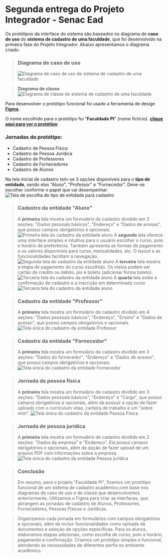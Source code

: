 # Segunda entrega do Projeto Integrador - Senac Ead

Os protótipos da interface do sistema são baseados no diagrama de **caso de uso** do **sistema de cadastro de uma faculdade**, que foi desenvolvido na primeira fase do Projeto Integrador. Abaixo apresentamos o diagrama criado:

> ### Diagrama de caso de uso
> ![Diagrama de caso de uso de sistema de cadastro de uma faculdade](./Images/Diagramas/Diagrama-de-caso-de-uso.jpg "Diagrama de caso de uso de sistema de cadastro de uma faculdade")


> **Diagrama de classe**
![Diagrama de classe de sistema de cadastro de uma faculdade](./Images/Diagramas/Diagrama-de-classe.png "Diagrama de classe de sistema de cadastro de uma faculdade")


Para desenvolver o protótipo funcional foi usado a ferramenta de design **[Figma](https://www.figma.com)**.

O nome escolhido para o protótipo foi "**Faculdade PI**" (nome fictício). **[clique aqui para ver o protótipo](https://www.figma.com/design/pkkBQVRADTYcfmO2tnlJQj/Projeto-Integrador-II?node-id=0-1&t=pEZ4a5mmYh5KkvhL-1)**

### Jornadas do protótipo:
- Cadastro de Pessoa Física ​
- Cadastro de Pessoa Jurídica ​
- Cadastro de Professores ​
- Cadastro de Fornecedores ​
- Cadastro de Alunos

Na tela inicial de cadastro tem-se 3 opções disponíveis para o **tipo de entidade**, sendo elas "Aluno", "Professor" e "Fornecedor". Deve-se escolher conforme o papel que vai desempenhar.
![Tela de escolha do tipo de entidade para cadastro](./Images/Tela-1.png "Tela de escolha do tipo de entidade para cadastro")


> ### Cadastro da entidade "Aluno"
> A **primeira** tela mostra um formulário de cadastro dividido em 3 seções: "Dados pessoais básicos", "Endereço" e "Dados de acesso", que possui campos obrigatórios e opcionais.
> ![Primeira tela do cadastro da entidade aluno](./Images/Aluno/Tela-1-aluno.png "Primeira tela do cadastro da entidade Aluno")
> A **segunda** tela oferece uma interface simples e intuitiva para o usuário escolher o curso, polo e horário de preferência. Também apresenta as formas de pagamento e os valores disponíveis para curso, mensalidades, etc. O layout e as funcionalidades facilitam a navegação.
> ![Segunda tela do cadastro da entidade aluno](./Images/Aluno/Tela-2-aluno.png "Segunda tela do cadastro da entidade Aluno")
> A **terceira** tela mostra a etapa de pagamento do curso escolhido. Os meios podem ser cartão de crédito ou débito, pix e boleto (adicionar forma boleto).
> ![Terceira tela do cadastro da entidade aluno](./Images/Aluno/Tela-3-aluno.png "Terceira tela do cadastro da entidade Aluno")
> A **quarta** tela exibe a confirmação de cadastro e a inscrição em determinado curso
> ![Terceira tela do cadastro da entidade aluno](./Images/Aluno/Tela-4-aluno.png "Terceira tela do cadastro da entidade Aluno")






> ### Cadastro da entidade "Professor"
> A **primeira** tela mostra um formulário de cadastro dividido em 4 seções: "Dados pessoais básicos", "Endereço", "Ensino" e "Dados de acesso", que possui campos obrigatórios e opcionais.
> ![Tela única do cadastro da entidade Professor](./Images/Professor/Tela-1-professor.png "Tela do cadastro da entidade Professor")

> ### Cadastro da entidade "Fornecedor"
> A **primeira** tela mostra um formulário de cadastro dividido em 3 seções: "Dados do fornecedor", "Endereço" e "Dados de acesso", que possui campos obrigatórios e opcionais.
> ![Tela única do cadastro da entidade Fornecedor](./Images/Tela-1-Fornecedor.png "Tela do cadastro da entidade Fornecedor")


> ### Jornada de pessoa física
> A **primeira** tela mostra um formulário de cadastro dividido em 3 seções: "Dados pessoais básicos", "Endereço" e "Cargo", que possui campos obrigatórios e opcionais, além de possuir a opção de fazer uploads com o curriculum vitae, carteira de trabalho e um "sobre mim".
> ![Tela única do cadastro da entidade Pessoa Física](./Images/Tela-1-PF.png "Tela do cadastro da entidade Pessoa física")

> ### Jornada de pessoa jurídica
> A **primeira** tela mostra um formulário de cadastro dividido em 2 seções: "Dados da empresa" e "Endereço". Ela possui campos obrigatórios e opcionais, além da opção de fazer upload de um arquivo PDF com informações sobre a empresa.
> ![Tela única do cadastro da entidade Pessoa jurídica](./Images/Tela-1-PJ.png "Tela do cadastro da entidade Pessoa jurídica")

> ### Conclusão
> Em resumo, para o projeto "Faculdade PI", fizemos um protótipo funcional de um sistema de cadastro acadêmico,com base nos diagramas de caso de uso e de classe que desenvolvemos anteriormente. Utilizamos o Figma para criar as interfaces, que abrangem as jornadas de cadastro de Alunos, Professores, Fornecedores, Pessoas Físicas e Jurídicas.

> Organizamos cada jornada em formulários com campos obrigatórios e opcionais, além de incluir funcionalidades como uploads de documentos e seleção de opções específicas. Para os alunos, elaboramos etapas adicionais, como escolha de curso, polo e horário, pagamento e confirmação. Criamos um protótipo simples e funcional, atendendo às necessidades de diferentes perfis no ambiente acadêmico.
